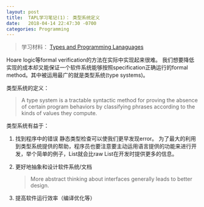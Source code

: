 ```yaml
---
layout: post
title:  TAPL学习笔记(1)： 类型系统定义
date:   2018-04-14 22:47:30 -0700
categories: Programming
---
```


> 学习材料： [Types and Programming Lanaguages][1]

Hoare logic等formal verification的方法在实际中实现起来很难。
我们想要降低实现的成本却又能保证一个软件系统能够按照specification正确运行的formal method。其中被运用最广的就是类型系统(type systems)。

类型系统的定义：

> A type system is a tractable syntactic method for proving the absence of certain program behaviors by classifying phrases according to the kinds of values they compute.

类型系统有益于：
1. 找到程序中的错误
    静态类型检查可以使我们更早发现error。
    为了最大的利用到类型系统提供的帮助，程序员也要注意要主动运用语言提供的功能来进行开发，举个简单的例子，List<String>就会比raw List在开发时提供更多的信息。
2. 更好地抽象和设计软件系统/文档

    > More abstract thinking about interfaces generally leads to better design.

3. 提高软件运行效率（编译优化等）


[1]: https://www.cis.upenn.edu/~bcpierce/tapl/
